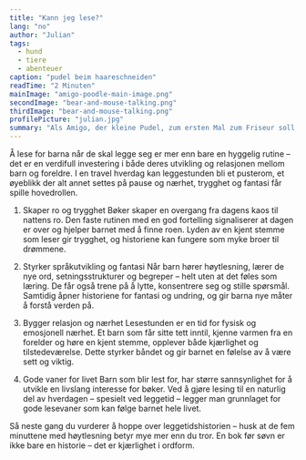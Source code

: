 ```yaml
---
title: "Kann jeg lese?"
lang: "no"
author: "Julian"
tags:
  - hund
  - tiere
  - abenteuer
caption: "pudel beim haareschneiden"
readTime: "2 Minuten"
mainImage: "amigo-poodle-main-image.png"
secondImage: "bear-and-mouse-talking.png"
thirdImage: "bear-and-mouse-talking.png"
profilePicture: "julian.jpg"
summary: "Als Amigo, der kleine Pudel, zum ersten Mal zum Friseur soll, beginnt für ihn ein ungewohntes und aufregendes Abenteuer."
---
```


Å lese for barna når de skal legge seg er mer enn bare en hyggelig rutine – det er en verdifull investering i både deres utvikling og relasjonen mellom barn og foreldre. I en travel hverdag kan leggestunden bli et pusterom, et øyeblikk der alt annet settes på pause og nærhet, trygghet og fantasi får spille hovedrollen.

1. Skaper ro og trygghet
   Bøker skaper en overgang fra dagens kaos til nattens ro. Den faste rutinen med en god fortelling signaliserer at dagen er over og hjelper barnet med å finne roen. Lyden av en kjent stemme som leser gir trygghet, og historiene kan fungere som myke broer til drømmene.

2. Styrker språkutvikling og fantasi
   Når barn hører høytlesning, lærer de nye ord, setningsstrukturer og begreper – helt uten at det føles som læring. De får også trene på å lytte, konsentrere seg og stille spørsmål. Samtidig åpner historiene for fantasi og undring, og gir barna nye måter å forstå verden på.

3. Bygger relasjon og nærhet
   Lesestunden er en tid for fysisk og emosjonell nærhet. Et barn som får sitte tett inntil, kjenne varmen fra en forelder og høre en kjent stemme, opplever både kjærlighet og tilstedeværelse. Dette styrker båndet og gir barnet en følelse av å være sett og viktig.

4. Gode vaner for livet
   Barn som blir lest for, har større sannsynlighet for å utvikle en livslang interesse for bøker. Ved å gjøre lesing til en naturlig del av hverdagen – spesielt ved leggetid – legger man grunnlaget for gode lesevaner som kan følge barnet hele livet.

Så neste gang du vurderer å hoppe over leggetidshistorien – husk at de fem minuttene med høytlesning betyr mye mer enn du tror. En bok før søvn er ikke bare en historie – det er kjærlighet i ordform.
